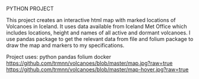 PYTHON PROJECT

This project creates an interactive html map with marked locations of Volcanoes in Iceland.
It uses data available from Iceland Met Office which includes locations, height and names 
of all active and dormant volcanoes. 
I use pandas package to get the relevant data from file and folium package to draw the map
and markers to my specifications.

Project uses:
	 python
	 pandas
	 folium
	 docker
https://github.com/trmnn/volcanoes/blob/master/map.jpg?raw=true
https://github.com/trmnn/volcanoes/blob/master/map-hover.jpg?raw=true
